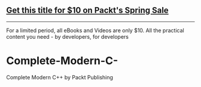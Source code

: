 ## [Get this title for $10 on Packt's Spring Sale](https://www.packt.com/V16453?utm_source=github&utm_medium=packt-github-repo&utm_campaign=spring_10_dollar_2022)
-----
For a limited period, all eBooks and Videos are only $10. All the practical content you need \- by developers, for developers

# Complete-Modern-C-
Complete Modern C++ by Packt Publishing
